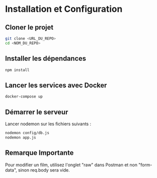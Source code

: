 # Installation et Configuration

## Cloner le projet

```bash
git clone <URL_DU_REPO>
cd <NOM_DU_REPO>
```

## Installer les dépendances

```bash
npm install
```

## Lancer les services avec Docker

```bash
docker-compose up
```

## Démarrer le serveur

Lancer nodemon sur les fichiers suivants :

```bash
nodemon config/db.js
nodemon app.js
```

## Remarque Importante

Pour modifier un film, utilisez l'onglet "raw" dans Postman et non "form-data", sinon req.body sera vide.
